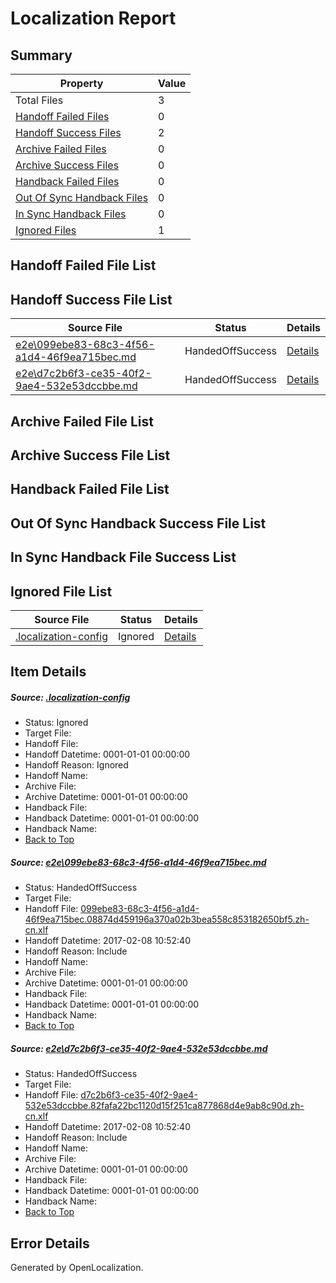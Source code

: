 # <a name='report-top'></a> Localization Report

## Summary
 Property | Value 
 -------- | ----- 
 Total Files | 3
[ Handoff Failed Files ](#handoff-failed-list)| 0
[ Handoff Success Files ](#handoff-success-list)| 2
[ Archive Failed Files ](#archive-failed-list)| 0
[ Archive Success Files ](#archive-success-list)| 0
[ Handback Failed Files ](#handback-failed-list)| 0
[ Out Of Sync Handback Files ](#outofsync-handback-success-list)| 0
[ In Sync Handback Files ](#insync-handback-success-list)| 0
[ Ignored Files ](#ignored-list)| 1

## <a name='handoff-failed-list'></a> Handoff Failed File List

## <a name='handoff-success-list'></a> Handoff Success File List
 Source File | Status | Details 
 ----------- | ------ | ------- 
 [e2e\099ebe83-68c3-4f56-a1d4-46f9ea715bec.md](https://github.com/OpenLocalizationTestOrg/ol-test0/blob/e64e48a5c3a18f2104035cb1f101d16a945a4d52/e2e/099ebe83-68c3-4f56-a1d4-46f9ea715bec.md) | HandedOffSuccess | [Details](#04a0e40f34839d5e5602e941b0865b1fe39cde2b1)
 [e2e\d7c2b6f3-ce35-40f2-9ae4-532e53dccbbe.md](https://github.com/OpenLocalizationTestOrg/ol-test0/blob/e64e48a5c3a18f2104035cb1f101d16a945a4d52/e2e/d7c2b6f3-ce35-40f2-9ae4-532e53dccbbe.md) | HandedOffSuccess | [Details](#71613282587c5e5e8cb314b1366c23839b520b522)

## <a name='archive-failed-list'></a> Archive Failed File List

## <a name='archive-success-list'></a> Archive Success File List

## <a name='handback-failed-list'></a> Handback Failed File List

## <a name='outofsync-handback-success-list'></a> Out Of Sync Handback Success File List

## <a name='insync-handback-success-list'></a> In Sync Handback File Success List

## <a name='ignored-list'></a> Ignored File List
 Source File | Status | Details 
 ----------- | ------ | ------- 
 [.localization-config](https://github.com/OpenLocalizationTestOrg/ol-test0/blob/e64e48a5c3a18f2104035cb1f101d16a945a4d52/.localization-config) | Ignored | [Details](#cb0632cf59c1387fc1742bfb9fa3c47f87e2e5c90)

## Item Details
##### <a name='cb0632cf59c1387fc1742bfb9fa3c47f87e2e5c90'></a> Source: [.localization-config](https://github.com/OpenLocalizationTestOrg/ol-test0/blob/e64e48a5c3a18f2104035cb1f101d16a945a4d52/.localization-config)
* Status: Ignored
* Target File: 
* Handoff File: 
* Handoff Datetime: 0001-01-01 00:00:00
* Handoff Reason: Ignored
* Handoff Name: 
* Archive File: 
* Archive Datetime: 0001-01-01 00:00:00
* Handback File: 
* Handback Datetime: 0001-01-01 00:00:00
* Handback Name: 
* [Back to Top](#report-top)

##### <a name='04a0e40f34839d5e5602e941b0865b1fe39cde2b1'></a> Source: [e2e\099ebe83-68c3-4f56-a1d4-46f9ea715bec.md](https://github.com/OpenLocalizationTestOrg/ol-test0/blob/e64e48a5c3a18f2104035cb1f101d16a945a4d52/e2e/099ebe83-68c3-4f56-a1d4-46f9ea715bec.md)
* Status: HandedOffSuccess
* Target File: 
* Handoff File: [099ebe83-68c3-4f56-a1d4-46f9ea715bec.08874d459196a370a02b3bea558c853182650bf5.zh-cn.xlf](https://github.com/OpenLocalizationTestOrg/ol-test0-handoff/blob/c3c95e58174bc2f06e9127c7a1323104808ab8c5/ol-handoff/OpenLocalizationTestOrg/ol-test0-zhcn/shujia/ht/099ebe83-68c3-4f56-a1d4-46f9ea715bec.08874d459196a370a02b3bea558c853182650bf5.zh-cn.xlf)
* Handoff Datetime: 2017-02-08 10:52:40
* Handoff Reason: Include
* Handoff Name: 
* Archive File: 
* Archive Datetime: 0001-01-01 00:00:00
* Handback File: 
* Handback Datetime: 0001-01-01 00:00:00
* Handback Name: 
* [Back to Top](#report-top)

##### <a name='71613282587c5e5e8cb314b1366c23839b520b522'></a> Source: [e2e\d7c2b6f3-ce35-40f2-9ae4-532e53dccbbe.md](https://github.com/OpenLocalizationTestOrg/ol-test0/blob/e64e48a5c3a18f2104035cb1f101d16a945a4d52/e2e/d7c2b6f3-ce35-40f2-9ae4-532e53dccbbe.md)
* Status: HandedOffSuccess
* Target File: 
* Handoff File: [d7c2b6f3-ce35-40f2-9ae4-532e53dccbbe.82fafa22bc1120d15f251ca877868d4e9ab8c90d.zh-cn.xlf](https://github.com/OpenLocalizationTestOrg/ol-test0-handoff/blob/c3c95e58174bc2f06e9127c7a1323104808ab8c5/ol-handoff/OpenLocalizationTestOrg/ol-test0-zhcn/shujia/ht/d7c2b6f3-ce35-40f2-9ae4-532e53dccbbe.82fafa22bc1120d15f251ca877868d4e9ab8c90d.zh-cn.xlf)
* Handoff Datetime: 2017-02-08 10:52:40
* Handoff Reason: Include
* Handoff Name: 
* Archive File: 
* Archive Datetime: 0001-01-01 00:00:00
* Handback File: 
* Handback Datetime: 0001-01-01 00:00:00
* Handback Name: 
* [Back to Top](#report-top)


## Error Details

Generated by OpenLocalization.
